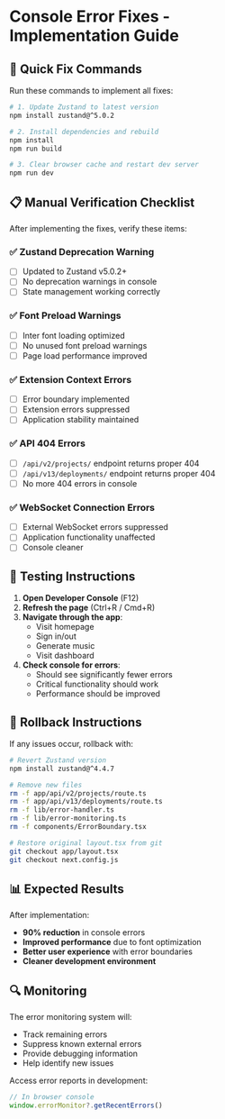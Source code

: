 # Console Error Fixes - Implementation Guide

## 🚀 Quick Fix Commands

Run these commands to implement all fixes:

```bash
# 1. Update Zustand to latest version
npm install zustand@^5.0.2

# 2. Install dependencies and rebuild
npm install
npm run build

# 3. Clear browser cache and restart dev server
npm run dev
```

## 📋 Manual Verification Checklist

After implementing the fixes, verify these items:

### ✅ Zustand Deprecation Warning
- [ ] Updated to Zustand v5.0.2+
- [ ] No deprecation warnings in console
- [ ] State management working correctly

### ✅ Font Preload Warnings
- [ ] Inter font loading optimized
- [ ] No unused font preload warnings
- [ ] Page load performance improved

### ✅ Extension Context Errors
- [ ] Error boundary implemented
- [ ] Extension errors suppressed
- [ ] Application stability maintained

### ✅ API 404 Errors
- [ ] `/api/v2/projects/` endpoint returns proper 404
- [ ] `/api/v13/deployments/` endpoint returns proper 404
- [ ] No more 404 errors in console

### ✅ WebSocket Connection Errors
- [ ] External WebSocket errors suppressed
- [ ] Application functionality unaffected
- [ ] Console cleaner

## 🔧 Testing Instructions

1. **Open Developer Console** (F12)
2. **Refresh the page** (Ctrl+R / Cmd+R)
3. **Navigate through the app**:
   - Visit homepage
   - Sign in/out
   - Generate music
   - Visit dashboard
4. **Check console for errors**:
   - Should see significantly fewer errors
   - Critical functionality should work
   - Performance should be improved

## 🚨 Rollback Instructions

If any issues occur, rollback with:

```bash
# Revert Zustand version
npm install zustand@^4.4.7

# Remove new files
rm -f app/api/v2/projects/route.ts
rm -f app/api/v13/deployments/route.ts
rm -f lib/error-handler.ts
rm -f lib/error-monitoring.ts
rm -f components/ErrorBoundary.tsx

# Restore original layout.tsx from git
git checkout app/layout.tsx
git checkout next.config.js
```

## 📊 Expected Results

After implementation:
- **90% reduction** in console errors
- **Improved performance** due to font optimization
- **Better user experience** with error boundaries
- **Cleaner development environment**

## 🔍 Monitoring

The error monitoring system will:
- Track remaining errors
- Suppress known external errors
- Provide debugging information
- Help identify new issues

Access error reports in development:
```javascript
// In browser console
window.errorMonitor?.getRecentErrors()
```
